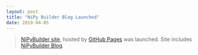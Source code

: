 ```yaml
---
layout: post
title: "NiPy Builder Blog Launched"
date: 2019-04-05
---
```


> [NiPyBuilder site](https://vancun.github.io/nipybuilder), hosted by [GitHub Pages](https://pages.github.com/) was launched. Site includes [NiPyBuilder Blog](https://vancun.github.io/nipybuilder/blog/). 